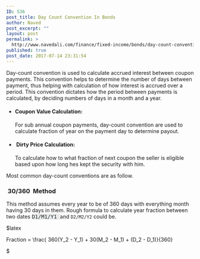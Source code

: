```yaml
---
ID: 536
post_title: Day Count Convention In Bonds
author: Naved
post_excerpt: ""
layout: post
permalink: >
  http://www.navedali.com/finance/fixed-income/bonds/day-count-convention-bonds
published: true
post_date: 2017-07-14 23:31:54
---
```

Day-count convention is used to calculate accrued interest between coupon payments. This convention helps to determine the number of days between payment, thus helping with calculation of how interest is accrued over a period. This convention dictates how the period between payments is calculated, by deciding numbers of days in a month and a year.
<ul>
 	<li>
<h4>Coupon Value Calculation:</h4>
For sub annual coupon payments, day-count convention are used to calculate fraction of year on the payment day to determine payout.</li>
 	<li>
<h4> Dirty Price Calculation:</h4>
To calculate how to what fraction of next coupon the seller is eligible based upon how long hes kept the security with him.</li>
</ul>
Most common day-count conventions are as follow.
<h3> 30/360  Method</h3>
This method assumes every year to be of 360 days with everything month having 30 days in them. Rough formula to calculate year fraction between two dates <span style="color: #222222; font-family: monospace;"><span style="background-color: #e9ebec;">D1/M1/Y1 </span></span>and <code>D2/M2/Y2</code> could be.

$latex

Fraction = \frac{ 360(Y_2 - Y_1) + 30(M_2 - M_1) + (D_2 - D_1)}{360}

$